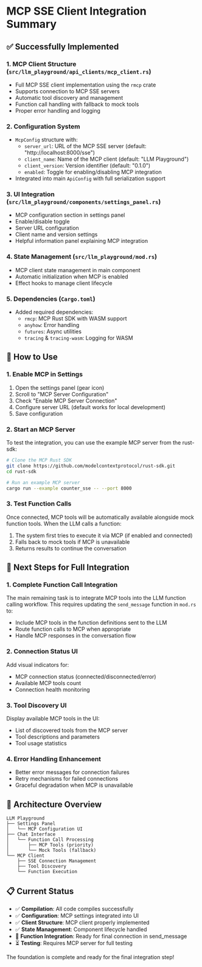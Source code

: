 # MCP SSE Client Integration Summary

## ✅ Successfully Implemented

### 1. **MCP Client Structure** (`src/llm_playground/api_clients/mcp_client.rs`)
- Full MCP SSE client implementation using the `rmcp` crate
- Supports connection to MCP SSE servers
- Automatic tool discovery and management
- Function call handling with fallback to mock tools
- Proper error handling and logging

### 2. **Configuration System**
- `McpConfig` structure with:
  - `server_url`: URL of the MCP SSE server (default: "http://localhost:8000/sse")
  - `client_name`: Name of the MCP client (default: "LLM Playground")
  - `client_version`: Version identifier (default: "0.1.0")
  - `enabled`: Toggle for enabling/disabling MCP integration
- Integrated into main `ApiConfig` with full serialization support

### 3. **UI Integration** (`src/llm_playground/components/settings_panel.rs`)
- MCP configuration section in settings panel
- Enable/disable toggle
- Server URL configuration
- Client name and version settings
- Helpful information panel explaining MCP integration

### 4. **State Management** (`src/llm_playground/mod.rs`)
- MCP client state management in main component
- Automatic initialization when MCP is enabled
- Effect hooks to manage client lifecycle

### 5. **Dependencies** (`Cargo.toml`)
- Added required dependencies:
  - `rmcp`: MCP Rust SDK with WASM support
  - `anyhow`: Error handling
  - `futures`: Async utilities
  - `tracing` & `tracing-wasm`: Logging for WASM

## 🔧 How to Use

### 1. **Enable MCP in Settings**
1. Open the settings panel (gear icon)
2. Scroll to "MCP Server Configuration"
3. Check "Enable MCP Server Connection"
4. Configure server URL (default works for local development)
5. Save configuration

### 2. **Start an MCP Server**
To test the integration, you can use the example MCP server from the rust-sdk:

```bash
# Clone the MCP Rust SDK
git clone https://github.com/modelcontextprotocol/rust-sdk.git
cd rust-sdk

# Run an example MCP server
cargo run --example counter_sse -- --port 8000
```

### 3. **Test Function Calls**
Once connected, MCP tools will be automatically available alongside mock function tools. When the LLM calls a function:
1. The system first tries to execute it via MCP (if enabled and connected)
2. Falls back to mock tools if MCP is unavailable
3. Returns results to continue the conversation

## 🚀 Next Steps for Full Integration

### 1. **Complete Function Call Integration**
The main remaining task is to integrate MCP tools into the LLM function calling workflow. This requires updating the `send_message` function in `mod.rs` to:
- Include MCP tools in the function definitions sent to the LLM
- Route function calls to MCP when appropriate
- Handle MCP responses in the conversation flow

### 2. **Connection Status UI**
Add visual indicators for:
- MCP connection status (connected/disconnected/error)
- Available MCP tools count
- Connection health monitoring

### 3. **Tool Discovery UI**
Display available MCP tools in the UI:
- List of discovered tools from the MCP server
- Tool descriptions and parameters
- Tool usage statistics

### 4. **Error Handling Enhancement**
- Better error messages for connection failures
- Retry mechanisms for failed connections
- Graceful degradation when MCP is unavailable

## 🎯 Architecture Overview

```
LLM Playground
├── Settings Panel
│   └── MCP Configuration UI
├── Chat Interface
│   └── Function Call Processing
│       ├── MCP Tools (priority)
│       └── Mock Tools (fallback)
└── MCP Client
    ├── SSE Connection Management
    ├── Tool Discovery
    └── Function Execution
```

## 📋 Current Status

- ✅ **Compilation**: All code compiles successfully
- ✅ **Configuration**: MCP settings integrated into UI
- ✅ **Client Structure**: MCP client properly implemented
- ✅ **State Management**: Component lifecycle handled
- 🔄 **Function Integration**: Ready for final connection in send_message
- ⏳ **Testing**: Requires MCP server for full testing

The foundation is complete and ready for the final integration step!